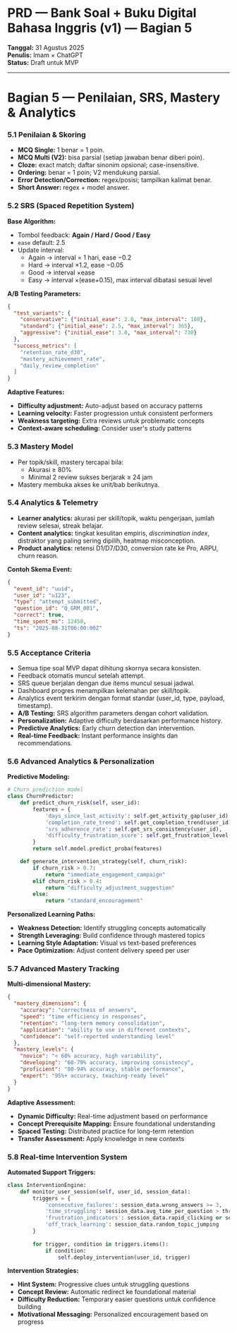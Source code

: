# PRD — Bank Soal + Buku Digital Bahasa Inggris (v1) — Bagian 5
**Tanggal:** 31 Agustus 2025  
**Penulis:** Imam × ChatGPT  
**Status:** Draft untuk MVP

---

# Bagian 5 — Penilaian, SRS, Mastery & Analytics

### 5.1 Penilaian & Skoring
- **MCQ Single:** 1 benar = 1 poin.  
- **MCQ Multi (V2):** bisa parsial (setiap jawaban benar diberi poin).  
- **Cloze:** exact match; daftar sinonim opsional; case-insensitive.  
- **Ordering:** benar = 1 poin; V2 mendukung parsial.  
- **Error Detection/Correction:** regex/posisi; tampilkan kalimat benar.  
- **Short Answer:** regex + model answer.

### 5.2 SRS (Spaced Repetition System)
**Base Algorithm:**
- Tombol feedback: **Again / Hard / Good / Easy**
- `ease` default: 2.5
- Update interval:  
  - Again → interval = 1 hari, ease −0.2  
  - Hard → interval ×1.2, ease −0.05  
  - Good → interval ×ease  
  - Easy → interval ×(ease+0.15), max interval dibatasi sesuai level

**A/B Testing Parameters:**
```json
{
  "test_variants": {
    "conservative": {"initial_ease": 2.0, "max_interval": 180},
    "standard": {"initial_ease": 2.5, "max_interval": 365},
    "aggressive": {"initial_ease": 3.0, "max_interval": 730}
  },
  "success_metrics": [
    "retention_rate_d30",
    "mastery_achievement_rate",
    "daily_review_completion"
  ]
}
```

**Adaptive Features:**
- **Difficulty adjustment:** Auto-adjust based on accuracy patterns
- **Learning velocity:** Faster progression untuk consistent performers
- **Weakness targeting:** Extra reviews untuk problematic concepts
- **Context-aware scheduling:** Consider user's study patterns

### 5.3 Mastery Model
- Per topik/skill, mastery tercapai bila:
  - Akurasi ≥ 80%  
  - Minimal 2 review sukses berjarak ≥ 24 jam  
- Mastery membuka akses ke unit/bab berikutnya.

### 5.4 Analytics & Telemetry
- **Learner analytics:** akurasi per skill/topik, waktu pengerjaan, jumlah review selesai, streak belajar.  
- **Content analytics:** tingkat kesulitan empiris, *discrimination index*, distraktor yang paling sering dipilih, heatmap misconception.  
- **Product analytics:** retensi D1/D7/D30, conversion rate ke Pro, ARPU, churn reason.

**Contoh Skema Event:**
```json
{
  "event_id": "uuid",
  "user_id": "u123",
  "type": "attempt_submitted",
  "question_id": "Q_GRM_001",
  "correct": true,
  "time_spent_ms": 12450,
  "ts": "2025-08-31T06:00:00Z"
}
```

### 5.5 Acceptance Criteria
- Semua tipe soal MVP dapat dihitung skornya secara konsisten.  
- Feedback otomatis muncul setelah attempt.  
- SRS queue berjalan dengan due items muncul sesuai jadwal.  
- Dashboard progres menampilkan kelemahan per skill/topik.  
- Analytics event terkirim dengan format standar (user_id, type, payload, timestamp).
- **A/B Testing:** SRS algorithm parameters dengan cohort validation.
- **Personalization:** Adaptive difficulty berdasarkan performance history.
- **Predictive Analytics:** Early churn detection dan intervention.
- **Real-time Feedback:** Instant performance insights dan recommendations.

### 5.6 Advanced Analytics & Personalization
**Predictive Modeling:**
```python
# Churn prediction model
class ChurnPredictor:
    def predict_churn_risk(self, user_id):
        features = {
            'days_since_last_activity': self.get_activity_gap(user_id),
            'completion_rate_trend': self.get_completion_trend(user_id),
            'srs_adherence_rate': self.get_srs_consistency(user_id),
            'difficulty_frustration_score': self.get_frustration_level(user_id)
        }
        return self.model.predict_proba(features)

    def generate_intervention_strategy(self, churn_risk):
        if churn_risk > 0.7:
            return "immediate_engagement_campaign"
        elif churn_risk > 0.4:
            return "difficulty_adjustment_suggestion"
        else:
            return "standard_encouragement"
```

**Personalized Learning Paths:**
- **Weakness Detection:** Identify struggling concepts automatically
- **Strength Leveraging:** Build confidence through mastered topics
- **Learning Style Adaptation:** Visual vs text-based preferences
- **Pace Optimization:** Adjust content delivery speed per user

### 5.7 Advanced Mastery Tracking
**Multi-dimensional Mastery:**
```json
{
  "mastery_dimensions": {
    "accuracy": "correctness of answers",
    "speed": "time efficiency in responses",
    "retention": "long-term memory consolidation",
    "application": "ability to use in different contexts",
    "confidence": "self-reported understanding level"
  },
  "mastery_levels": {
    "novice": "< 60% accuracy, high variability",
    "developing": "60-79% accuracy, improving consistency",
    "proficient": "80-94% accuracy, stable performance",
    "expert": "95%+ accuracy, teaching-ready level"
  }
}
```

**Adaptive Assessment:**
- **Dynamic Difficulty:** Real-time adjustment based on performance
- **Concept Prerequisite Mapping:** Ensure foundational understanding
- **Spaced Testing:** Distributed practice for long-term retention
- **Transfer Assessment:** Apply knowledge in new contexts

### 5.8 Real-time Intervention System
**Automated Support Triggers:**
```python
class InterventionEngine:
    def monitor_user_session(self, user_id, session_data):
        triggers = {
            'consecutive_failures': session_data.wrong_answers >= 3,
            'time_struggling': session_data.avg_time_per_question > threshold,
            'frustration_indicators': session_data.rapid_clicking or session_data.long_pauses,
            'off_track_learning': session_data.random_topic_jumping
        }
        
        for trigger, condition in triggers.items():
            if condition:
                self.deploy_intervention(user_id, trigger)
```

**Intervention Strategies:**
- **Hint System:** Progressive clues untuk struggling questions
- **Concept Review:** Automatic redirect ke foundational material
- **Difficulty Reduction:** Temporary easier questions untuk confidence building
- **Motivational Messaging:** Personalized encouragement based on progress